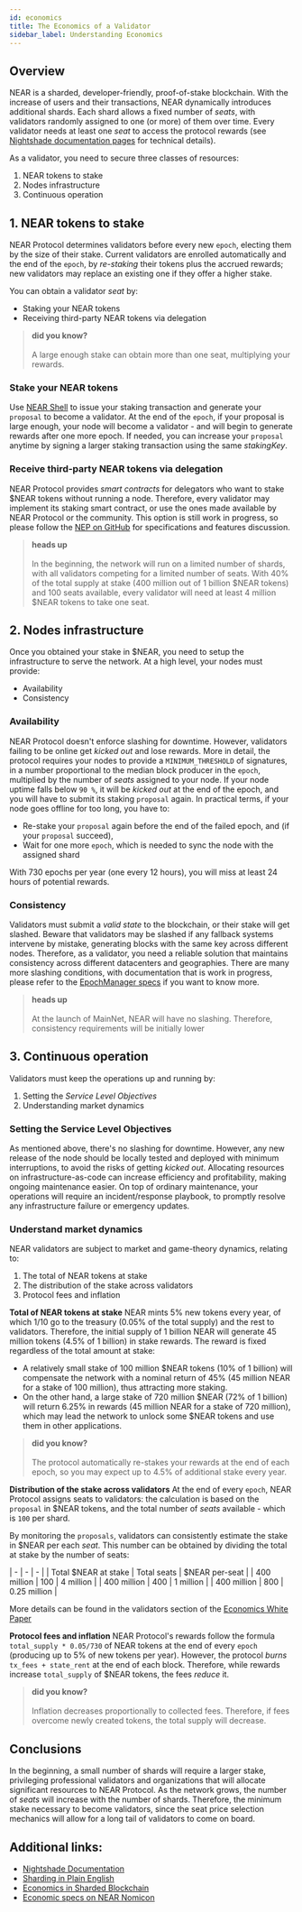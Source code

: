 ```yaml
---
id: economics
title: The Economics of a Validator
sidebar_label: Understanding Economics
---
```

## Overview

NEAR is a sharded, developer-friendly, proof-of-stake blockchain. With the increase of users and their transactions, NEAR dynamically introduces additional shards. Each shard allows a fixed number of *seats*, with validators randomly assigned to one (or more) of them over time. Every validator needs at least one *seat* to access the protocol rewards (see [Nightshade documentation pages](../technical/nightshade.md) for technical details).

As a validator, you need to secure three classes of resources:
1. NEAR tokens to stake
2. Nodes infrastructure
3. Continuous operation


## 1. NEAR tokens to stake

NEAR Protocol determines validators before every new `epoch`, electing them by the size of their stake. Current validators are enrolled automatically and the end of the `epoch`, by *re-staking* their tokens plus the accrued rewards; new validators may replace an existing one if they offer a higher stake.

You can obtain a validator *seat* by:
- Staking your NEAR tokens
- Receiving third-party NEAR tokens via delegation

<blockquote class="info">
    <strong>did you know?</strong><br><br>
    A large enough stake can obtain more than one seat, multiplying your rewards. 
</blockquote>

### Stake your NEAR tokens

Use [NEAR Shell](../development/near-clitool.md) to issue your staking transaction and generate your `proposal` to become a validator. At the end of the `epoch`, if your proposal is large enough, your node will become a validator - and will begin to generate rewards after one more epoch. If needed, you can increase your `proposal` anytime by signing a larger staking transaction using the same *stakingKey*.

### Receive third-party NEAR tokens via delegation

NEAR Protocol provides *smart contracts* for delegators who want to stake $NEAR tokens without running a node. Therefore, every validator may implement its staking smart contract, or use the ones made available by NEAR Protocol or the community. 
This option is still work in progress, so please follow the [NEP on GitHub](https://github.com/nearprotocol/NEPs/blob/staking-contract/text/0000-staking-contract.md) for specifications and features discussion.

<blockquote class="warning">
    <strong>heads up</strong><br><br>
    In the beginning, the network will run on a limited number of shards, with all validators competing for a limited number of seats. With 40% of the total supply at stake (400 million out of 1 billion $NEAR tokens) and 100 seats available, every validator will need at least 4 million $NEAR tokens to take one seat.
</blockquote>


## 2. Nodes infrastructure

Once you obtained your stake in $NEAR, you need to setup the infrastructure to serve the network.
At a high level, your nodes must provide:
- Availability
- Consistency

### Availability

NEAR Protocol doesn't enforce slashing for downtime. However, validators failing to be online get *kicked out* and lose rewards.
More in detail, the protocol requires your nodes to provide a `MINIMUM_THRESHOLD` of signatures, in a number proportional to the median block producer in the `epoch`, multiplied by the number of *seats* assigned to your node. If your node uptime falls below `90 %`, it will be *kicked out* at the end of the epoch, and you will have to submit its staking `proposal` again.
In practical terms, if your node goes offline for too long, you have to:
- Re-stake your `proposal` again before the end of the failed epoch, and (if your `proposal` succeed),
- Wait for one more `epoch`, which is needed to sync the node with the assigned shard

With 730 epochs per year (one every 12 hours), you will miss at least 24 hours of potential rewards.

### Consistency

Validators must submit a *valid state* to the blockchain, or their stake will get slashed. Beware that validators may be slashed if any fallback systems intervene by mistake, generating blocks with the same key across different nodes. Therefore, as a validator, you need a reliable solution that maintains consistency across different datacenters and geographies.
There are many more slashing conditions, with documentation that is work in progress, please refer to the [EpochManager specs](https://github.com/nearprotocol/NEPs/pull/37) if you want to know more.

<blockquote class="warning">
    <strong>heads up</strong><br><br>
    At the launch of MainNet, NEAR will have no slashing. Therefore, consistency requirements will be initially lower
</blockquote>


## 3. Continuous operation

Validators must keep the operations up and running by:
1. Setting the *Service Level Objectives*
2. Understanding market dynamics

### Setting the Service Level Objectives

As mentioned above, there's no slashing for downtime. However, any new release of the node should be locally tested and deployed with minimum interruptions, to avoid the risks of getting *kicked out*. Allocating resources on infrastructure-as-code can increase efficiency and profitability, making ongoing maintenance easier.
On top of ordinary maintenance, your operations will require an incident/response playbook, to promptly resolve any infrastructure failure or emergency updates.


### Understand market dynamics

NEAR validators are subject to market and game-theory dynamics, relating to:
1. The total of NEAR tokens at stake
2. The distribution of the stake across validators
3. Protocol fees and inflation

**Total of NEAR tokens at stake**
NEAR mints 5% new tokens every year, of which 1/10 go to the treasury (0.05% of the total supply) and the rest to validators. Therefore, the initial supply of 1 billion NEAR will generate 45 million tokens (4.5% of 1 billion) in stake rewards.
The reward is fixed regardless of the total amount at stake:
- A relatively small stake of 100 million $NEAR tokens (10% of 1 billion) will compensate the network with a nominal return of 45% (45 million NEAR for a stake of 100 million), thus attracting more staking.
- On the other hand, a large stake of 720 million $NEAR (72% of 1 billion) will return 6.25% in rewards (45 million NEAR for a stake of 720 million), which may lead the network to unlock some $NEAR tokens and use them in other applications.

<blockquote class="info">
    <strong>did you know?</strong><br><br>
    The protocol automatically re-stakes your rewards at the end of each epoch, so you may expect up to 4.5% of additional stake every year.
</blockquote>

**Distribution of the stake across validators**
At the end of every `epoch`, NEAR Protocol assigns seats to validators: the calculation is based on the `proposal` in $NEAR tokens, and the total number of *seats* available - which is `100` per shard. 

By monitoring the `proposals`, validators can consistently estimate the stake in $NEAR per each *seat*.
This number can be obtained by dividing the total at stake by the number of seats:

| - | - | - |
| Total $NEAR at stake | Total seats | $NEAR per-seat |
| 400 million | 100 | 4 million |
| 400 million | 400 | 1 million |
| 400 million | 800 | 0.25 million |

More details can be found in the validators section of the [Economics White Paper](https://nearprotocol.com/papers/economics-in-sharded-blockchain/#validators)

**Protocol fees and inflation**
NEAR Protocol's rewards follow the formula `total_supply * 0.05/730` of NEAR tokens at the end of every `epoch` (producing up to 5% of new tokens per year). However, the protocol *burns* `tx_fees + state_rent` at the end of each block. Therefore, while rewards increase `total_supply` of $NEAR tokens, the fees *reduce* it. 

<blockquote class="info">
    <strong>did you know?</strong><br><br>
    Inflation decreases proportionally to collected fees. Therefore, if fees overcome newly created tokens, the total supply will decrease.
</blockquote>


## Conclusions

In the beginning, a small number of shards will require a larger stake, privileging professional validators and organizations that will allocate significant resources to NEAR Protocol.
As the network grows, the number of *seats* will increase with the number of shards. Therefore, the minimum stake necessary to become validators, since the seat price selection mechanics will allow for a long tail of validators to come on board.


## Additional links:

- [Nightshade Documentation](../technical/nightshade.md)
- [Sharding in Plain English](https://www.citusdata.com/blog/2018/01/10/sharding-in-plain-english/)
- [Economics in Sharded Blockchain](https://nearprotocol.com/papers/economics-in-sharded-blockchain/#validators)
- [Economic specs on NEAR Nomicon](https://nomicon.io/Economics/README.html)